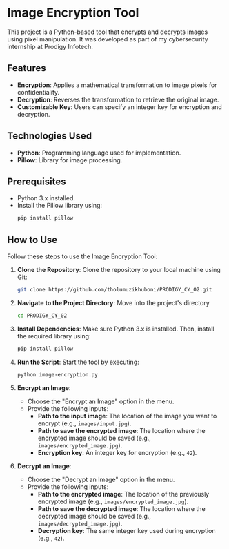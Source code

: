 # Image Encryption Tool

This project is a Python-based tool that encrypts and decrypts images using pixel manipulation. It was developed as part of my cybersecurity internship at Prodigy Infotech.

## Features
- **Encryption**: Applies a mathematical transformation to image pixels for confidentiality.
- **Decryption**: Reverses the transformation to retrieve the original image.
- **Customizable Key**: Users can specify an integer key for encryption and decryption.

## Technologies Used
- **Python**: Programming language used for implementation.
- **Pillow**: Library for image processing.

## Prerequisites
- Python 3.x installed.
- Install the Pillow library using:
  ```bash
  pip install pillow

## How to Use

Follow these steps to use the Image Encryption Tool:

1. **Clone the Repository**:
   Clone the repository to your local machine using Git:
   ```bash
   git clone https://github.com/tholumuzikhuboni/PRODIGY_CY_02.git

2. **Navigate to the Project Directory**:
   Move into the project's directory
   ```bash
   cd PRODIGY_CY_02

3. **Install Dependencies**:
   Make sure Python 3.x is installed. Then, install the required library using:
   ```bash 
   pip install pillow

4. **Run the Script**:
   Start the tool by executing:
   ```bash 
   python image-encryption.py

5. **Encrypt an Image**:
   - Choose the "Encrypt an Image" option in the menu.
   - Provide the following inputs:
     - **Path to the input image**: The location of the image you want to encrypt (e.g., `images/input.jpg`).
     - **Path to save the encrypted image**: The location where the encrypted image should be saved (e.g., `images/encrypted_image.jpg`).
     - **Encryption key**: An integer key for encryption (e.g., `42`).

6. **Decrypt an Image**:
   - Choose the "Decrypt an Image" option in the menu.
   - Provide the following inputs:
     - **Path to the encrypted image**: The location of the previously encrypted image (e.g., `images/encrypted_image.jpg`).
     - **Path to save the decrypted image**: The location where the decrypted image should be saved (e.g., `images/decrypted_image.jpg`).
     - **Decryption key**: The same integer key used during encryption (e.g., `42`).



